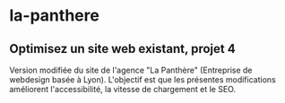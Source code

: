 # la-panthere
## Optimisez un site web existant, projet 4
Version modifiée du site de l'agence "La Panthère" (Entreprise de webdesign basée à Lyon). 
L'objectif est que les présentes modifications améliorent l'accessibilité, la vitesse de chargement et le SEO.

